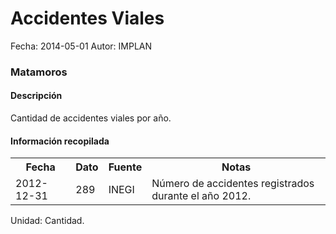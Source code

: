 Accidentes Viales
=====

Fecha: 2014-05-01
Autor: IMPLAN

### Matamoros

#### Descripción

Cantidad de accidentes viales por año.

#### Información recopilada

<table class="table table-hover table-bordered">
  <tr><th>Fecha</th><th>Dato</th><th>Fuente</th><th>Notas</th></tr>
  <tr><td>2012-12-31</td><td>289</td><td>INEGI</td><td>Número de accidentes registrados durante el año 2012.</td></tr>
</table>

Unidad: Cantidad.
